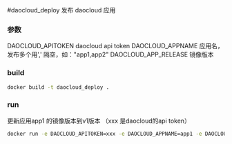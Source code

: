 #daocloud_deploy
发布 daocloud 应用

### 参数
DAOCLOUD_APITOKEN daocloud api token
DAOCLOUD_APPNAME 应用名，发布多个用',' 隔空，如："app1,app2"
DAOCLOUD_APP_RELEASE 镜像版本

### build
```bash
docker build -t daocloud_deploy .
```

### run
更新应用app1 的镜像版本到v1版本 （xxx 是daocloud的api token）

```bash
docker run -e DAOCLOUD_APITOKEN=xxx -e DAOCLOUD_APPNAME=app1 -e DAOCLOUD_APP_RELEASE=v1 daocloud_deploy
```
